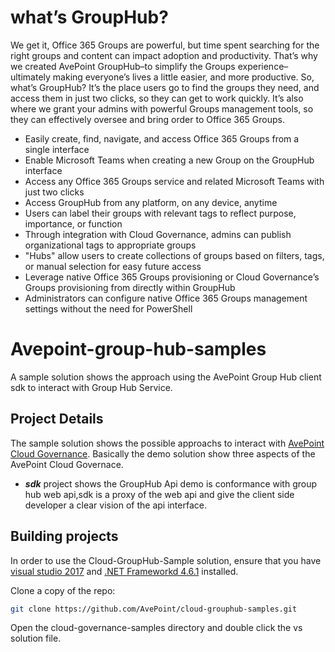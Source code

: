 

# what’s GroupHub?  
We get it, Office 365 Groups are powerful, but time spent searching for the right groups and content can impact adoption
and productivity. That’s why we created AvePoint GroupHub–to simplify the Groups experience–ultimately making everyone’s
lives a little easier, and more productive.
So, what’s GroupHub? It’s the place users go to find the groups they need, and access them in just two clicks, so they can
get to work quickly. It’s also where we grant your admins with powerful Groups management tools, so they can effectively
oversee and bring order to Office 365 Groups.

*  Easily create, find, navigate, and access Office 365 Groups from a single interface
*  Enable Microsoft Teams when creating a new Group on the GroupHub interface
* Access any Office 365 Groups service and related Microsoft Teams with just two clicks
* Access GroupHub from any platform, on any device, anytime
* Users can label their groups with relevant tags to reflect purpose, importance, or function
* Through integration with Cloud Governance, admins can publish organizational tags to appropriate groups
* "Hubs" allow users to create collections of groups based on filters, tags, or manual selection for easy future access
* Leverage native Office 365 Groups provisioning or Cloud Governance’s Groups provisioning from directly within GroupHub
* Administrators can configure native Office 365 Groups management settings without the need for PowerShell

# Avepoint-group-hub-samples
A sample solution shows the approach using the AvePoint Group Hub client sdk to interact with Group Hub Service.

## Project Details
The sample solution shows the possible approachs to interact with [AvePoint Cloud Governance](https://www.avepointonlineservices.com/). Basically the demo solution show three aspects of the AvePoint Cloud Governace. 

* **_sdk_** project shows the GroupHub Api demo is conformance with group hub web api,sdk is a proxy of the web api and give the client side developer a clear vision of the api interface.

## Building projects

In order to use the Cloud-GroupHub-Sample solution, ensure that you have [visual studio 2017](https://www.visualstudio.com/) and [.NET Frameworkd 4.6.1](https://www.microsoft.com/en-us/download/details.aspx?id=49982) installed.

Clone a copy of the repo:

```bash
git clone https://github.com/AvePoint/cloud-grouphub-samples.git
```
Open the cloud-governance-samples directory and double click the vs solution file.
